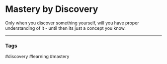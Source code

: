 # Mastery by Discovery

Only when you discover something yourself, will you have proper understanding of it - until then its just a concept you know.

---
### Tags
#discovery #learning #mastery
